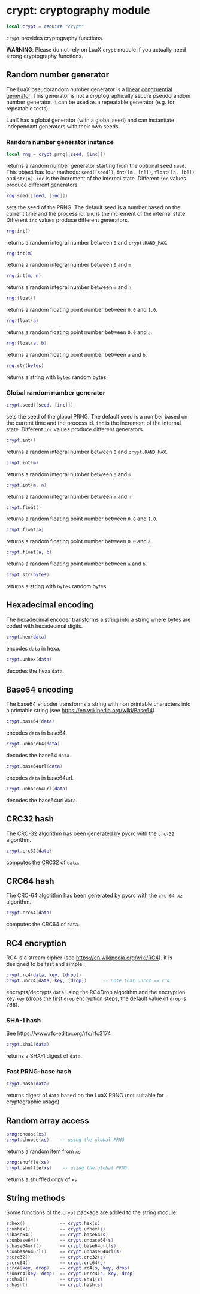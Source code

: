 # crypt: cryptography module

``` lua
local crypt = require "crypt"
```

`crypt` provides cryptography functions.

**WARNING**: Please do not rely on LuaX `crypt` module if you actually
need strong cryptography functions.

## Random number generator

The LuaX pseudorandom number generator is a [linear congruential
generator](https://en.wikipedia.org/wiki/Linear_congruential_generator).
This generator is not a cryptographically secure pseudorandom number
generator. It can be used as a repeatable generator (e.g. for repeatable
tests).

LuaX has a global generator (with a global seed) and can instantiate
independant generators with their own seeds.

### Random number generator instance

``` lua
local rng = crypt.prng([seed, [inc]])
```

returns a random number generator starting from the optional seed
`seed`. This object has four methods: `seed([seed])`, `int([m, [n]])`,
`float([a, [b]])` and `str(n)`. `inc` is the increment of the internal
state. Different `inc` values produce different generators.

``` lua
rng:seed([seed, [inc]])
```

sets the seed of the PRNG. The default seed is a number based on the
current time and the process id. `inc` is the increment of the internal
state. Different `inc` values produce different generators.

``` lua
rng:int()
```

returns a random integral number between `0` and `crypt.RAND_MAX`.

``` lua
rng:int(m)
```

returns a random integral number between `0` and `m`.

``` lua
rng:int(m, n)
```

returns a random integral number between `m` and `n`.

``` lua
rng:float()
```

returns a random floating point number between `0.0` and `1.0`.

``` lua
rng:float(a)
```

returns a random floating point number between `0.0` and `a`.

``` lua
rng:float(a, b)
```

returns a random floating point number between `a` and `b`.

``` lua
rng:str(bytes)
```

returns a string with `bytes` random bytes.

### Global random number generator

``` lua
crypt.seed([seed, [inc]])
```

sets the seed of the global PRNG. The default seed is a number based on
the current time and the process id. `inc` is the increment of the
internal state. Different `inc` values produce different generators.

``` lua
crypt.int()
```

returns a random integral number between `0` and `crypt.RAND_MAX`.

``` lua
crypt.int(m)
```

returns a random integral number between `0` and `m`.

``` lua
crypt.int(m, n)
```

returns a random integral number between `m` and `n`.

``` lua
crypt.float()
```

returns a random floating point number between `0.0` and `1.0`.

``` lua
crypt.float(a)
```

returns a random floating point number between `0.0` and `a`.

``` lua
crypt.float(a, b)
```

returns a random floating point number between `a` and `b`.

``` lua
crypt.str(bytes)
```

returns a string with `bytes` random bytes.

## Hexadecimal encoding

The hexadecimal encoder transforms a string into a string where bytes
are coded with hexadecimal digits.

``` lua
crypt.hex(data)
```

encodes `data` in hexa.

``` lua
crypt.unhex(data)
```

decodes the hexa `data`.

## Base64 encoding

The base64 encoder transforms a string with non printable characters
into a printable string (see <https://en.wikipedia.org/wiki/Base64>)

``` lua
crypt.base64(data)
```

encodes `data` in base64.

``` lua
crypt.unbase64(data)
```

decodes the base64 `data`.

``` lua
crypt.base64url(data)
```

encodes `data` in base64url.

``` lua
crypt.unbase64url(data)
```

decodes the base64url `data`.

## CRC32 hash

The CRC-32 algorithm has been generated by [pycrc](https://pycrc.org/)
with the `crc-32` algorithm.

``` lua
crypt.crc32(data)
```

computes the CRC32 of `data`.

## CRC64 hash

The CRC-64 algorithm has been generated by [pycrc](https://pycrc.org/)
with the `crc-64-xz` algorithm.

``` lua
crypt.crc64(data)
```

computes the CRC64 of `data`.

## RC4 encryption

RC4 is a stream cipher (see <https://en.wikipedia.org/wiki/RC4>). It is
designed to be fast and simple.

``` lua
crypt.rc4(data, key, [drop])
crypt.unrc4(data, key, [drop])      -- note that unrc4 == rc4
```

encrypts/decrypts `data` using the RC4Drop algorithm and the encryption
key `key` (drops the first `drop` encryption steps, the default value of
`drop` is 768).

### SHA-1 hash

See https://www.rfc-editor.org/rfc/rfc3174

``` lua
crypt.sha1(data)
```

returns a SHA-1 digest of `data`.

### Fast PRNG-base hash

``` lua
crypt.hash(data)
```

returns digest of `data` based on the LuaX PRNG (not suitable for
cryptographic usage).

## Random array access

``` lua
prng:choose(xs)
crypt.choose(xs)    -- using the global PRNG
```

returns a random item from `xs`

``` lua
prng:shuffle(xs)
crypt.shuffle(xs)    -- using the global PRNG
```

returns a shuffled copy of `xs`

## String methods

Some functions of the `crypt` package are added to the string module:

``` lua
s:hex()             == crypt.hex(s)
s:unhex()           == crypt.unhex(s)
s:base64()          == crypt.base64(s)
s:unbase64()        == crypt.unbase64(s)
s:base64url()       == crypt.base64url(s)
s:unbase64url()     == crypt.unbase64url(s)
s:crc32()           == crypt.crc32(s)
s:crc64()           == crypt.crc64(s)
s:rc4(key, drop)    == crypt.rc4(s, key, drop)
s:unrc4(key, drop)  == crypt.unrc4(s, key, drop)
s:sha1()            == crypt.sha1(s)
s:hash()            == crypt.hash(s)
```
